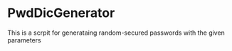 # PwdDicGenerator
This is a scrpit for generataing random-secured passwords with the given parameters
